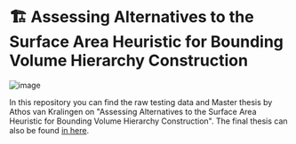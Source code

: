 # 🏗️ Assessing Alternatives to the Surface Area Heuristic for Bounding Volume Hierarchy Construction
![image](https://github.com/Traverse-Research/Assessing-alternatives-to-SAH/assets/7345604/85e44a7f-a629-4488-98cd-402042b51167)

In this repository you can find the raw testing data and Master thesis by Athos van Kralingen on "Assessing Alternatives to the Surface Area Heuristic for Bounding Volume Hierarchy Construction". The final thesis can also be found [in here](https://github.com/Traverse-Research/Assessing-alternatives-to-SAH/blob/main/master_thesis_bvhs.pdf).
